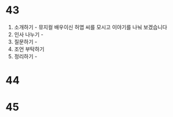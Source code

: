 # 43
1. 소개하기 - 뮤지컬 배우이신 허엽 씨를 모시고 이야기를 나눠 보겠습니다
2. 인사 나누기 -  
3. 질문하기 - 
4. 조언 부탁하기
5. 정리하기 -
# 44
# 45
